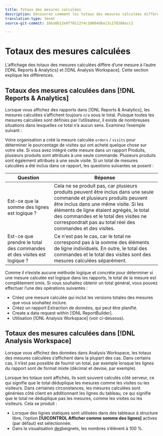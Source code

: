 ```yaml
---
title: Totaux des mesures calculées
description: Découvrez comment les totaux des mesures calculées diffèrent dans les outils Analytics
translation-type: tm+mt
source-git-commit: 16ba0b12e0f70112f4c10804d0a13c278388ecc2

---
```



# Totaux des mesures calculées

L’affichage des totaux des mesures calculées diffère d’une mesure à l’autre [!DNL Reports & Analytics] et [!DNL Analysis Workspace]. Cette section explique les différences.

## Totaux des mesures calculées dans [!DNL Reports & Analytics]

Lorsque vous affichez des rapports dans [!DNL Reports & Analytics], les mesures calculées s’affichent toujours `n/a` sous le total. Puisque toutes les mesures calculées sont définies par l’utilisateur, il existe de nombreuses situations dans lesquelles ce total n’a aucun sens. Examinez l’exemple suivant :

Votre organisation a créé la mesure calculée `orders` / `visits` pour déterminer le pourcentage de visites qui ont acheté quelque chose sur votre site. Si vous avez intégré cette mesure dans un rapport Produits, plusieurs produits sont attribués à une seule commande. Plusieurs produits sont également attribués à une seule visite. Si un total de mesures calculées a été inclus dans ce rapport, les questions suivantes se posent :

| Question | Réponse |
|---|---|
| Est-ce que la somme des lignes est logique ? | Cela ne se produit pas, car plusieurs produits peuvent être inclus dans une seule commande et plusieurs produits peuvent être inclus dans une même visite. Si les éléments de ligne étaient agrégés, le total des commandes et le total des visites ne correspondrait pas au total réel des commandes et des visites. |
| Est-ce que prendre le total des commandes et des visites est logique ? | Ce n'est pas le cas, car le total ne correspond pas à la somme des éléments de ligne individuels. En outre, le total des commandes et le total des visites sont des mesures calculées séparément. |

Comme il n’existe aucune méthode logique et concrète pour déterminer si une mesure calculée est logique dans les rapports, le total de la mesure est complètement omis. Si vous souhaitez obtenir un total général, vous pouvez effectuer l’une des opérations suivantes :

* Créez une mesure calculée qui inclut les versions totales des mesures que vous souhaitez inclure.
* Créez un rapport Extraction de données, qui peut être planifié.
* Create a data request within [!DNL ReportBuilder].
* Utilisation [!DNL Analysis Workspace] (voir ci-dessous).

## Totaux des mesures calculées dans [!DNL Analysis Workspace]

Lorsque vous affichez des données dans Analysis Workspace, les totaux des mesures calculées s’affichent dans la plupart des cas. Dans certains cas, il n’est pas possible de fournir un total, par exemple lorsque les lignes du rapport sont de format mixte (décimal et devise, par exemple).

Lorsque les totaux sont affichés, ils sont souvent calculés côté serveur, ce qui signifie que le total déduplique les mesures comme les visites ou les visiteurs. Dans certaines circonstances, les mesures calculées sont générées côté client en additionnant les lignes du tableau, ce qui signifie que le total ne déduplique pas les mesures, comme les visites ou les visiteurs. Cela se produit :

* Lorsque des lignes [](/help/analyze/analysis-workspace/build-workspace-project/column-row-settings/manual-vs-dynamic-rows.md) statiques sont utilisées dans des tableaux à structure libre, l’option **[!UICONTROL Afficher comme somme des lignes]** actives (par défaut) est sélectionnée.
* Dans la visualisation [des](/help/analyze/analysis-workspace/visualizations/donut.md)beignets, les nombres s’élèvent à 100 %.

